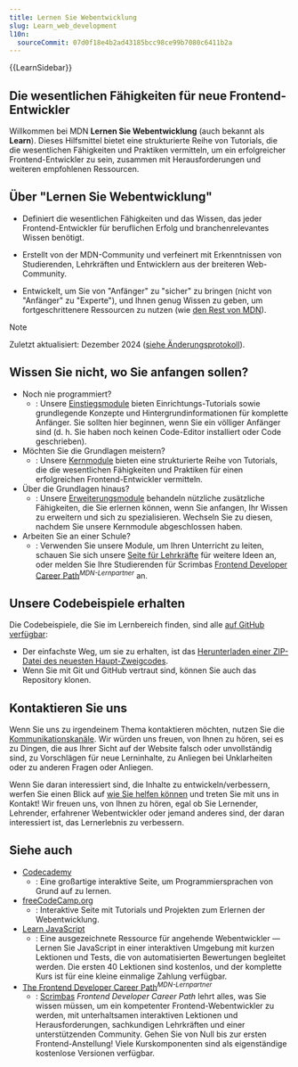 ```yaml
---
title: Lernen Sie Webentwicklung
slug: Learn_web_development
l10n:
  sourceCommit: 07d0f18e4b2ad43185bcc98ce99b7080c6411b2a
---
```


{{LearnSidebar}}

## Die wesentlichen Fähigkeiten für neue Frontend-Entwickler

Willkommen bei MDN **Lernen Sie Webentwicklung** (auch bekannt als **Learn**). Dieses Hilfsmittel bietet eine strukturierte Reihe von Tutorials, die die wesentlichen Fähigkeiten und Praktiken vermitteln, um ein erfolgreicher Frontend-Entwickler zu sein, zusammen mit Herausforderungen und weiteren empfohlenen Ressourcen.

## Über "Lernen Sie Webentwicklung"

- Definiert die wesentlichen Fähigkeiten und das Wissen, das jeder Frontend-Entwickler für beruflichen Erfolg und branchenrelevantes Wissen benötigt.

- Erstellt von der MDN-Community und verfeinert mit Erkenntnissen von Studierenden, Lehrkräften und Entwicklern aus der breiteren Web-Community.

- Entwickelt, um Sie von "Anfänger" zu "sicher" zu bringen (nicht von "Anfänger" zu "Experte"), und Ihnen genug Wissen zu geben, um fortgeschrittenere Ressourcen zu nutzen (wie [den Rest von MDN](/en-US/)).

> [!NOTE]
> Zuletzt aktualisiert: Dezember 2024 ([siehe Änderungsprotokoll](/de/docs/Learn_web_development/Changelog)).

## Wissen Sie nicht, wo Sie anfangen sollen?

- Noch nie programmiert?
  - : Unsere [Einstiegsmodule](/de/docs/Learn_web_development/Getting_started) bieten Einrichtungs-Tutorials sowie grundlegende Konzepte und Hintergrundinformationen für komplette Anfänger. Sie sollten hier beginnen, wenn Sie ein völliger Anfänger sind (d. h. Sie haben noch keinen Code-Editor installiert oder Code geschrieben).
- Möchten Sie die Grundlagen meistern?
  - : Unsere [Kernmodule](/de/docs/Learn_web_development/Core) bieten eine strukturierte Reihe von Tutorials, die die wesentlichen Fähigkeiten und Praktiken für einen erfolgreichen Frontend-Entwickler vermitteln.
- Über die Grundlagen hinaus?
  - : Unsere [Erweiterungsmodule](/de/docs/Learn_web_development/Extensions) behandeln nützliche zusätzliche Fähigkeiten, die Sie erlernen können, wenn Sie anfangen, Ihr Wissen zu erweitern und sich zu spezialisieren. Wechseln Sie zu diesen, nachdem Sie unsere Kernmodule abgeschlossen haben.
- Arbeiten Sie an einer Schule?
  - : Verwenden Sie unsere Module, um Ihren Unterricht zu leiten, schauen Sie sich unsere [Seite für Lehrkräfte](/de/docs/Learn_web_development/Educators) für weitere Ideen an, oder melden Sie Ihre Studierenden für Scrimbas [Frontend Developer Career Path](https://v2.scrimba.com/the-frontend-developer-career-path-c0j?via=mdn)<sup>_MDN-Lernpartner_</sup> an.

## Unsere Codebeispiele erhalten

Die Codebeispiele, die Sie im Lernbereich finden, sind alle [auf GitHub verfügbar](https://github.com/mdn/learning-area/):

- Der einfachste Weg, um sie zu erhalten, ist das [Herunterladen einer ZIP-Datei des neuesten Haupt-Zweigcodes](https://codeload.github.com/mdn/learning-area/zip/main).
- Wenn Sie mit Git und GitHub vertraut sind, können Sie auch das Repository klonen.

## Kontaktieren Sie uns

Wenn Sie uns zu irgendeinem Thema kontaktieren möchten, nutzen Sie die [Kommunikationskanäle](/de/docs/MDN/Community/Communication_channels). Wir würden uns freuen, von Ihnen zu hören, sei es zu Dingen, die aus Ihrer Sicht auf der Website falsch oder unvollständig sind, zu Vorschlägen für neue Lerninhalte, zu Anliegen bei Unklarheiten oder zu anderen Fragen oder Anliegen.

Wenn Sie daran interessiert sind, die Inhalte zu entwickeln/verbessern, werfen Sie einen Blick auf [wie Sie helfen können](/de/docs/MDN/Community) und treten Sie mit uns in Kontakt! Wir freuen uns, von Ihnen zu hören, egal ob Sie Lernender, Lehrender, erfahrener Webentwickler oder jemand anderes sind, der daran interessiert ist, das Lernerlebnis zu verbessern.

## Siehe auch

- [Codecademy](https://www.codecademy.com/)
  - : Eine großartige interaktive Seite, um Programmiersprachen von Grund auf zu lernen.
- [freeCodeCamp.org](https://www.freecodecamp.org/)
  - : Interaktive Seite mit Tutorials und Projekten zum Erlernen der Webentwicklung.
- [Learn JavaScript](https://learnjavascript.online/)
  - : Eine ausgezeichnete Ressource für angehende Webentwickler — Lernen Sie JavaScript in einer interaktiven Umgebung mit kurzen Lektionen und Tests, die von automatisierten Bewertungen begleitet werden. Die ersten 40 Lektionen sind kostenlos, und der komplette Kurs ist für eine kleine einmalige Zahlung verfügbar.
- [The Frontend Developer Career Path](https://v2.scrimba.com/the-frontend-developer-career-path-c0j?via=mdn)<sup>_MDN-Lernpartner_</sup>
  - : [Scrimbas](https://scrimba.com?via=mdn) _Frontend Developer Career Path_ lehrt alles, was Sie wissen müssen, um ein kompetenter Frontend-Webentwickler zu werden, mit unterhaltsamen interaktiven Lektionen und Herausforderungen, sachkundigen Lehrkräften und einer unterstützenden Community. Gehen Sie von Null bis zur ersten Frontend-Anstellung! Viele Kurskomponenten sind als eigenständige kostenlose Versionen verfügbar.
